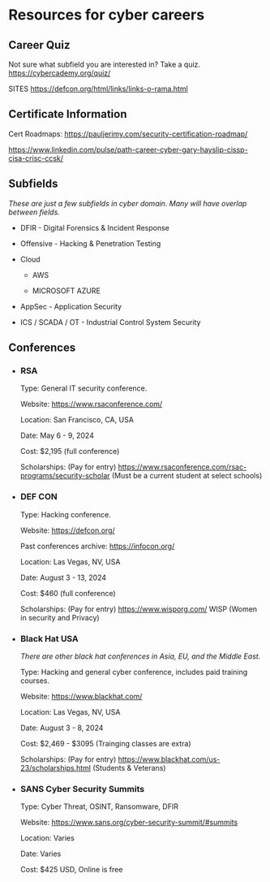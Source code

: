 # Resources for cyber careers

## Career Quiz
Not sure what subfield you are interested in? Take a quiz.
https://cybercademy.org/quiz/


SITES
https://defcon.org/html/links/links-o-rama.html

## Certificate Information

Cert Roadmaps:
https://pauljerimy.com/security-certification-roadmap/

https://www.linkedin.com/pulse/path-career-cyber-gary-hayslip-cissp-cisa-crisc-ccsk/

## Subfields
*These are just a few subfields in cyber domain. Many will have overlap between fields.*

- DFIR - Digital Forensics & Incident Response

- Offensive - Hacking & Penetration Testing

- Cloud
    - AWS

    - MICROSOFT AZURE

- AppSec - Application Security

- ICS / SCADA / OT - Industrial Control System Security


## Conferences
- ### RSA

    Type:                       General IT security conference.

    Website:                    https://www.rsaconference.com/

    Location:                   San Francisco, CA, USA

    Date:                       May 6 - 9, 2024

    Cost:                       $2,195 (full conference)

    Scholarships: (Pay for entry)
        https://www.rsaconference.com/rsac-programs/security-scholar (Must be a current student at select schools)


- ### DEF CON

    Type:                       Hacking conference.

    Website:                    https://defcon.org/

    Past conferences archive:   https://infocon.org/

    Location:                   Las Vegas, NV, USA

    Date:                       August 3 - 13, 2024

    Cost:                       $460 (full conference)

    Scholarships: (Pay for entry)
        https://www.wisporg.com/ WISP (Women in security and Privacy)

- ### Black Hat USA 

    *There are other black hat conferences in Asia, EU, and the Middle East.*
    
    Type:                       Hacking and general cyber conference, includes paid training courses.

    Website:                    https://www.blackhat.com/

    Location:                   Las Vegas, NV, USA

    Date:                       August 3 - 8, 2024

    Cost:                       $2,469 - $3095 (Trainging classes are extra)

    Scholarships: (Pay for entry)
        https://www.blackhat.com/us-23/scholarships.html (Students & Veterans)

- ### SANS Cyber Security Summits

    Type:                       Cyber Threat, OSINT, Ransomware, DFIR

    Website:                    https://www.sans.org/cyber-security-summit/#summits

    Location:                   Varies

    Date:                       Varies

    Cost:                       $425 USD, Online is free
